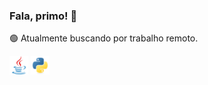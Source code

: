 ### Fala, primo! 👋

🟢 Atualmente buscando por trabalho remoto.

<img src="https://github.com/devicons/devicon/blob/master/icons/java/java-original.svg" width = 30px>
<img src="https://github.com/devicons/devicon/blob/master/icons/python/python-original.svg" width = 30px>

<!--
**pwdbymoral/pwdbymoral** is a ✨ _special_ ✨ repository because its `README.md` (this file) appears on your GitHub profile.

Here are some ideas to get you started:

- 🔭 I’m currently working on ...
- 🌱 I’m currently learning ...
- 👯 I’m looking to collaborate on ...
- 🤔 I’m looking for help with ...
- 💬 Ask me about ...
- 📫 How to reach me: ...
- 😄 Pronouns: ...
- ⚡ Fun fact: ...
-->
